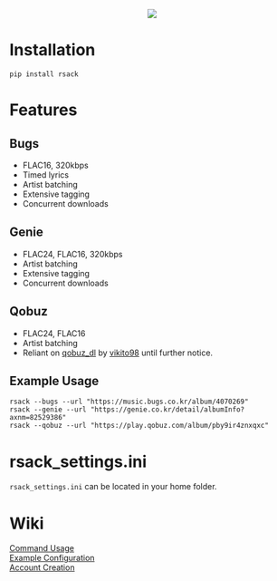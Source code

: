 
<p align="center">
  <img src="https://ptpimg.me/5502wc.gif">
</p>


# Installation
```
pip install rsack
```

# Features
## Bugs
- FLAC16, 320kbps
- Timed lyrics
- Artist batching
- Extensive tagging
- Concurrent downloads

## Genie
- FLAC24, FLAC16, 320kbps
- Artist batching
- Extensive tagging
- Concurrent downloads

## Qobuz
- FLAC24, FLAC16
- Artist batching
- Reliant on [qobuz_dl](https://github.com/vitiko98/qobuz-dl) by [vikito98](https://github.com/vitiko98) until further notice.


## Example Usage
```
rsack --bugs --url "https://music.bugs.co.kr/album/4070269"
rsack --genie --url "https://genie.co.kr/detail/albumInfo?axnm=82529386"
rsack --qobuz --url "https://play.qobuz.com/album/pby9ir4znxqxc"
```

# rsack_settings.ini
`rsack_settings.ini` can be located in your home folder.

# Wiki
[Command Usage](https://github.com/Slyyxp/rsack/wiki/Command-Usage)  
[Example Configuration](https://github.com/Slyyxp/rsack/wiki/Configuration)  
[Account Creation](https://github.com/Slyyxp/rsack/wiki/Account-Creation)  
